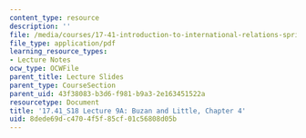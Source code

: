 ```yaml
---
content_type: resource
description: ''
file: /media/courses/17-41-introduction-to-international-relations-spring-2018/8dede69dc4704f5f85cf01c56808d05b_MIT17_41S18_lec9a.pdf
file_type: application/pdf
learning_resource_types:
- Lecture Notes
ocw_type: OCWFile
parent_title: Lecture Slides
parent_type: CourseSection
parent_uid: 43f38083-b3d6-f981-b9a3-2e163451522a
resourcetype: Document
title: '17.41_S18 Lecture 9A: Buzan and Little, Chapter 4'
uid: 8dede69d-c470-4f5f-85cf-01c56808d05b
---
```

